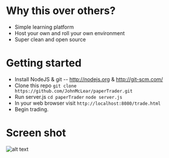 # Why this over others?

* Simple learning platform
* Host your own and roll your own environment
* Super clean and open source

# Getting started

* Install NodeJS & git -- http://nodejs.org & http://git-scm.com/
* Clone this repo ``git clone https://github.com/JohnMcLear/paperTrader.git``
* Run server.js ``cd paperTrader`` `node server.js`
* In your web browser visit ``http://localhost:8080/trade.html``
* Begin trading.

# Screen shot

![alt text](https://raw.github.com/JohnMcLear/paperTrader/master/img/screenshot.png "Screenshot")

